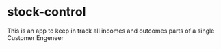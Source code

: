 # stock-control
This is an app to keep in track all incomes and outcomes parts of a single Customer Engeneer
